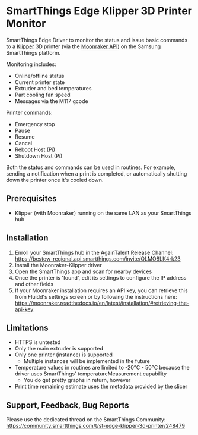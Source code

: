 # SmartThings Edge Klipper 3D Printer Monitor

SmartThings Edge Driver to monitor the status and issue basic commands to a [Klipper](https://github.com/Klipper3d/klipper) 3D printer (via the [Moonraker API](https://github.com/Arksine/moonraker)) on the Samsung SmartThings platform.

Monitoring includes:
- Online/offline status
- Current printer state
- Extruder and bed temperatures
- Part cooling fan speed
- Messages via the M117 gcode

Printer commands:
- Emergency stop
- Pause
- Resume
- Cancel
- Reboot Host (Pi)
- Shutdown Host (Pi)

Both the status and commands can be used in routines. For example, sending a notification when a print is completed, or automatically shutting down the printer once it's cooled down.

## Prerequisites

- Klipper (with Moonraker) running on the same LAN as your SmartThings hub

## Installation

1. Enroll your SmartThings hub in the AgainTalent Release Channel: https://bestow-regional.api.smartthings.com/invite/QLMO8LK4rk23
2. Install the Moonraker-Klipper driver
3. Open the SmartThings app and scan for nearby devices
4. Once the printer is 'found', edit its settings to configure the IP address and other fields
5. If your Moonraker installation requires an API key, you can retrieve this from Fluidd's settings screen or by following the instructions here: https://moonraker.readthedocs.io/en/latest/installation/#retrieving-the-api-key

## Limitations

- HTTPS is untested
- Only the main extruder is supported
- Only one printer (instance) is supported
  - Multiple instances will be implemented in the future
- Temperature values in routines are limited to -20°C - 50°C because the driver uses SmartThings' temperatureMeasurement capability
  - You do get pretty graphs in return, however
- Print time remaining estimate uses the metadata provided by the slicer

## Support, Feedback, Bug Reports

Please use the dedicated thread on the SmartThings Community: https://community.smartthings.com/t/st-edge-klipper-3d-printer/248479